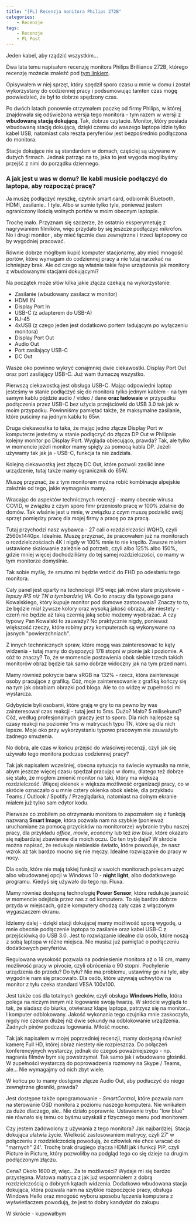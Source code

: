 ```yaml
---
title: "[PL] Recenzja monitora Philips 272B"
categories:
    - Recenzje
tags:
    - Recenzje
    - PL Post
---
```


Jeden kabel, aby rządzić wszystkim...

Dwa lata temu napisałem recenzję monitora Philips Brilliance 272B, którego recenzję możecie znaleźć pod [tym linkiem](https://piesik.me/2018/11/06/recenzja-monitora-philips-brilliance-272b-wqhd-do-biurowego-uzytku/).

Opisywałem w niej sprzęt, który spędził sporo czasu u mnie w domu i został wykorzystany do codziennej pracy i podsumowując tamten czas mogę poowiedzieć, że był to dobrze spędzony czas.

Po dwóch latach ponownie otrzymałem paczkę od firmy Philips, w której znajdowała się odświeżona wersja tego monitora - tym razem w wersji z **wbudowaną stacją dokującą**. Tak, dobrze czytacie. Monitor, który posiada wbudowaną stację dokującą, dzięki czemu do waszego laptopa idzie tylko kabel USB, natomiast cała reszta peryferiów jest bezpośrednio podłączona do monitora.

Stacje dokujące nie są standardem w domach, częściej są używane w dużych firmach. Jednak patrząc na to, jaka to jest wygoda moglibyśmy przejść z nimi do porządku dziennego.

### A jak jest u was w domu? Ile kabli musicie podłączyć do laptopa, aby rozpocząć pracę?

Ja muszę podłączyć myszkę, czytnik smart card, odbiornik Bluetooth, HDMI, zasilanie.. I tyle. Albo w sumie tylko tyle, ponieważ jestem ograniczony ilością wolnych portów w moim obecnym laptopie.

Trochę mało. Przyznam się szczerze, że ostatnio eksperymetuję z nagrywaniem filmików, więc przydało by się jeszcze podłączyć mikrofon. No i drugi monitor , aby mieć łącznie dwa zewnętrzne i trzeci laptopowy co by wygodniej pracować. 

Równie dobrze mógłbym kupić komputer stacjonarny, aby mieć mnogość portów, które wymagam do codziennej pracy a nie tutaj narzekać na ichniejszy brak. Ale od czego są właśnie takie fajne urządzenia jak monitory z wbudowanymi stacjami dokującymi? 

Na początek może słów kilka jakie złącza czekają na wykorzystanie:

* Zasilanie (wbudowany zasilacz w monitor)
* HDMI IN
* Display Port In
* USB-C (z adapterem do USB-A)
* RJ-45
* 4xUSB (z czego jeden jest dodatkowo portem ładującym po wyłączeniu monitora)
* Display Port Out
* Audio Out
* Port zasilający USB-C
* DC Out

Wasze oko powinno wykryć conajmniej dwie ciekawostki. Display Port Out oraz port zasilający USB-C. Już wam tłumaczę wszystko. 

Pierwszą ciekawostką jest obsługa USB-C. Mając odpowiedni laptop jesteśmy w stanie podłączyć się do monitora tylko jednym kablem - na tym samym kablu pójdzie audio / video / dane **oraz ładowaie** w przypadku podłączenia przez USB-C bez użycia przejściówki do USB 3.0 tak jak w moim przypadku. Powinniśmy pamiętać także, że maksymalne zasilanie, które puścimy na jednym kablu to 65w.

Druga ciekawostka to taka, że mając jedno złącze Display Port w komputerze jesteśmy w stanie podłączyć do złącza DP Out w Philipsie kolejny monitor po Display Port. Wygląda obiecująco, prawda? Tak, ale tylko w momencie jeżeli monitor mamy spięty za pomocą kabla DP. Jeżeli używamy tak jak ja - USB-C, funkcja ta nie zadziała.

Kolejną ciekawostką jest złączę DC Out, które pozwoli zasilić inne urządzenie, tutaj także mamy ogranicznik do 65W.

Muszę przyznać, że z tym monitorem można robić kombinacje alpejskie zależnie od tego, jakie wymagania mamy. 

Wracając do aspektów technicznych recenzji - mamy obecnie wirusa COVID, w związku z czym sporo fimr przeniosło pracę w 100% zdalnie do domów. Tak właśnie jest u mnie, w związku z czym muszę podzielić swój sprzęt pomiędzy pracę dla mojej firmy a pracę po za pracą. 

Tutaj przychodzi nasz wybawca - 27 cali o rozdzielczości WQHD, czyli 2560x1440px. Idealnie. Muszę przyznać, że pracowałem już na monitorach o rozdzielczościach 4K i nigdy w 100% mnie to nie kręciło. Zawsze miałem ustawione skalowanie zależnie od potrzeb, czyli albo 125% albo 150%, gdzie mniej więcej dochodziliśmy do tej samej rozdzielczości, co mamy w tym monitorze domyślnie. 

Tak sobie myślę, że smutno mi będzie wrócić do FHD po odesłaniu tego monitora. 

Cały panel jest oparty na technologii IPS więc jak mówi stare przysłowie - *lepszy IPS niż TN a tymbardziej VA*. Co to znaczy dla typowego pana Kowalskiego, który kupuje monitor pod domowe zastosowaia? Znaczy to to, że będzie miał żywsze kolory oraz wysoką jakość obrazu, ale niestety - czerń nie będzie aż taką czernią jaką sobie możemy wyobrażać. A czy typowy Pan Kowalski to zauważy? No praktycznie nigdy, ponieważ większość rzeczy, które robimy przy komputerach są wykonywane na jasnych "powierzchniach".

Z innych technnicznych spraw, które mogą was zainteresować to kąty widzenia - tutaj mamy do dyspozycji 178 stopni w pionie jak i poziomie. A cóż to znaczy? To, że w momencie postawienia obok siebie trzech takich monitorów obraz będzie tak samo dobrze widoczny jak na tym przed nami.

Mamy również pokrycie barw sRGB na 132% - rzecz, która zainteresuje osoby pracujące z grafiką. Cóż, moje zainteresowanie z grafiką kończy się na tym jak obrabiam obrazki pod bloga. Ale to co widzę w zupełności mi wystarcza. 

Gdybyście byli osobami, które grają w gry to na pewno by was zainteresował czas reakcji - tutaj jest to 5ms. Dużo? Mało? 5 milisekund? Cóż, według profesjonalnych graczy jest to sporo. Dla nich najlepsze są czasy reakcji na poziomie 1ms w matrycach typu TN, które są dla nich lepsze. Moje oko przy wykorzystaniu typowo pracowym nie zauważyło żadnego smużenia.

No dobra, ale czas w końcu przejść do właściwej recenzji, czyli jak się używało tego monitora podczas codziennej pracy?

Tak jak napisałem wcześniej, obecna sytuacja na świecie wymusiła na mnie, abym jeszcze więcej czasu spędzał pracując w domu, dlatego też dobrze się stało, że mogłem zmienić monitor na taki, który ma większą rozdzielczość. Więcej okienek = większa możliwość organizacji pracy, co w skrócie oznaczało o u mnie cztery okienka obok siebie, dla przykładu Teams / Outlook / Spotify / Przeglądarka, natomiast na dolnym ekranie miałem już tylko sam edytor kodu. 

Pierwsze co zrobiłem po otrzymaniu monitora to zapoznałem się z funkcją nazwaną **Smart Image**, która pozwala nam na szybkie (ponieważ uruchamiane za pomocą przycisków na monitororze) wybranie trybu naszej pracy, dla przykładu *office*, *movie*, *economy* lub też *low blue*, które okazało się najbardziej zbawienne dla moich oczu. Co ten tryb daje? W skrócie można napisać, że redukuje niebieskie światło, które powoduje, że nasz wzrok aż tak bardzo mocno się nie męczy. Idealne rozwiązanie do pracy w nocy. 

Dla osób, które nie mają takiej funkcji w swoich monitorach polecam użyć albo wbudowanej opcji w Windows 10 - **night light**, albo dodatkowego programu. Kiedyś się używało do tego np. Fluxa.

Mamy również dostępną technologię **Power Sensor**, która redukuje jasność w momencie odejścia przez nas z od komputera. To się bardzo dobrze przyda w miejscach, gdzie komputery chodzą cały czas z włączonym wygaszaczem ekranu.

Idziemy dalej - dzięki stacji dokującej mamy możliwość sporą wygodę, u mnie obecnie podłączenie laptopa to zasilanie oraz kabel USB-C z przejściówką do USB 3.0. Jest to rozwiązanie idealne dla osób, które noszą z sobą laptopa w różne miejsca. Nie musisz już pamiętać o podłączeniu dodatkowych peryferiów.

Regulowana wysokość pozwala na podniesienie monitora aż o 18 cm, mamy możliwość pracy w pivocie, czyli obrócenia o 90 stopni. Pochylenie urządzenia do przodu? Do tyłu? Nie ma problemu, ustawimy go na tyle, aby wygodnie nam się pracowało. Dla osób, które używają uchwytów na monitor z tyłu czeka standard VESA 100x100.

Jest także coś dla totalnych geeków, czyli obsługa **Windows Hello**, która polega na niczym innym niż logowanie swoją twarzą. W skrócie wygląda to tak, że siadasz do biurka, otwierasz klapę laptopa, patrzysz się na monitor... I komputer odblokowany. Jakość wykonania tego czujnika mnie zaskoczyła, nigdy nie czekam dłużej niż dwie sekundy na odblokowanie urządzenia. Żadnych pinów podczas logowania. Miłość mocno.

Tak jak napisałem w mojej poprzedniej recenzji, mamy dostępną również kamerę Full HD, której obraz niestety nie rozpieszcza. Do połączeń konferencyjnych wystarczy, jednak do czegoś poważniejszego - np. nagrania filmów bym się powstrzymał. Tak samo jak i wbudowane głośniki. W zupełności wystarczą do poprowadzenia rozmowy na Skype / Teams, ale... Nie wymagajmy od nich zbyt wiele.

W końcu po to mamy dostępne złącze Audio Out, aby podłaczyć do niego zewnętrzne głosniki, prawda?

Jest dostępne także oprogramowanie - *SmartControl*, które pozwala nam na sterowanie OSD monitora z poziomu naszego komputera. Nie wnikałem za dużo dlaczego, ale.. Nie działo poprawnie. Ustawienie trybu "low blue" nie równało się temu co byśmu uzyskali z fizycznego menu pod monitorem. 

Czy jestem zadowolony z używania z tego monitora? Jak najbardziej. Stacja dokująca ułatwia życie. Wielkość zastosowaniem matrycy, czyli 27' w połączeniu z rozdzielczością powodują, że człowiek nie chce wracać do "marnych" 24'.  Trochę brak drugiego złącza HDMI jak i funkcji PiP, czyli Picture in Picture, który pozwoliłby na podgląd tego co się dzieje na drugim podłączonym złączu. 

Cena? Około 1600 zł, więc.. Za te możliwości? Wydaje mi się bardzo przystępna. Matowa matryca z jak już wspomniałem z dobrą rozdzielczością o dobrych kątach widzenia. Dodatkowo wbudowana stacja dokująca, która pozwala nam na szybkie rozpoczęcie pracy, obsługa Windows Hello oraz mnogość wyboru sposobu łączenia komputera z wyświetlaczem powodują, że jest to dobry kandydat do zakupu.

W skrócie - kupowałbym